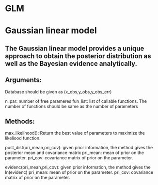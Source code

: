 # GLM 
# Gaussian linear model 

## The Gaussian linear model provides a unique approach to obtain the posterior distribution as well as the Bayesian evidence analytically.

## Arguments:

Database should be given as (x_obs,y_obs,y_obs_err) 

n_par: number of free parameres
fun_list: list of callable functions. The number of functions should be same as the number of parameters

## Methods:

max_likelihood(): Return the best value of parameters to maximize the likeliood function.

post_dist(pri_mean,pri_cov): given prior information, the method gives the posterior mean and covariance matrix 
                              pri_mean: mean of prior on the parameter.
                              pri_cov: covariance matrix of prior on the parameter.

evidenc(pri_mean,pri_cov): given prior information, the method gives the ln(evidenc)
                              pri_mean: mean of prior on the parameter.
                              pri_cov: covariance matrix of prior on the parameter.
